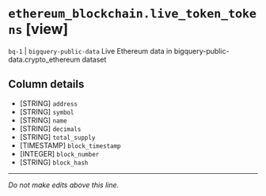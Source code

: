 # `ethereum_blockchain.live_token_tokens` [view]
`bq-1` | `bigquery-public-data`
Live Ethereum data in bigquery-public-data.crypto_ethereum dataset

## Column details
* [STRING]    `address`
* [STRING]    `symbol`
* [STRING]    `name`
* [STRING]    `decimals`
* [STRING]    `total_supply`
* [TIMESTAMP] `block_timestamp`
* [INTEGER]   `block_number`
* [STRING]    `block_hash`

-------------------------------------------------------------------------------
*Do not make edits above this line.*
